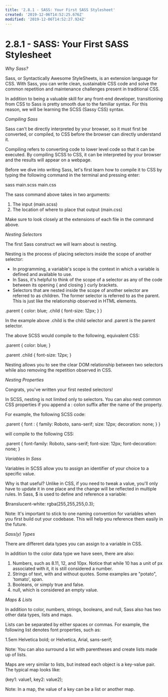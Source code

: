 ```yaml
---
title: '2.8.1 - SASS: Your First SASS Stylesheet'
created: '2019-12-06T14:52:25.676Z'
modified: '2019-12-06T14:52:27.924Z'
---
```


# 2.8.1 - SASS: Your First SASS Stylesheet
*Why Sass?*

Sass, or Syntactically Awesome StyleSheets, is an extension language for CSS. With Sass, you can write clean, sustainable CSS code and solve the common repetition and maintenance challenges present in traditional CSS.

In addition to being a valuable skill for any front-end developer, transitioning from CSS to Sass is pretty smooth due to the familiar syntax. For this reason, we will be learning the SCSS (Sassy CSS) syntax.

*Compiling Sass*
 
 
Sass can't be directly interpreted by your browser, so it must first be converted, or compiled, to CSS before the browser can directly understand it.

Compiling refers to converting code to lower level code so that it can be executed. By compiling SCSS to CSS, it can be interpreted by your browser and the results will appear on a webpage.

Before we dive into writing Sass, let's first learn how to compile it to CSS by typing the following command in the terminal and pressing enter:

sass main.scss main.css

The sass command above takes in two arguments:

1. The input (main.scss)
2. The location of where to place that output (main.css)

Make sure to look closely at the extensions of each file in the command above.

*Nesting Selectors*
 
 
The first Sass construct we will learn about is nesting.

Nesting is the process of placing selectors inside the scope of another selector:

* In programming, a variable's scope is the context in which a variable is defined and available to use.
* In Sass, it's helpful to think of the scope of a selector as any of the code between its opening { and closing } curly brackets.
* Selectors that are nested inside the scope of another selector are referred to as children. The former selector is referred to as the parent. This is just like the relationship observed in HTML elements.

.parent {
color: blue;
.child {
font-size: 12px;
}
}

In the example above .child is the child selector and .parent is the parent selector.

The above SCSS would compile to the following, equivalent CSS:

.parent {
color: blue;
}

.parent .child {
font-size: 12px;
}

Nesting allows you to see the clear DOM relationship between two selectors while also removing the repetition observed in CSS.

*Nesting Properties*

Congrats, you've written your first nested selectors!

In SCSS, nesting is not limited only to selectors. You can also nest common CSS properties if you append a : colon suffix after the name of the property.

For example, the following SCSS code:

.parent {
font : {
family: Roboto, sans-serif;
size: 12px;
decoration: none;
}
}

will compile to the following CSS:

.parent {
font-family: Roboto, sans-serif;
font-size: 12px;
font-decoration: none;
}

*Variables In Sass*

Variables in SCSS allow you to assign an identifier of your choice to a specific value.

Why is that useful? Unlike in CSS, if you need to tweak a value, you'll only have to update it in one place and the change will be reflected in multiple rules.
In Sass, $ is used to define and reference a variable:

$translucent-white: rgba(255,255,255,0.3);

Note: It's important to stick to one naming convention for variables when you first build out your codebase. This will help you reference them easily in the future.

*Sass(y) Types*

There are different data types you can assign to a variable in CSS.

In addition to the color data type we have seen, there are also:

1. Numbers, such as 8.11, 12, and 10px. Notice that while 10 has a unit of px associated with it, it is still considered a number.
2. Strings of text, with and without quotes. Some examples are "potato", 'tomato', span.
3. Booleans, or simply true and false.
4. null, which is considered an empty value.

*Maps & Lists*
 
 
In addition to color, numbers, strings, booleans, and null, Sass also has two other data types, lists and maps.

Lists can be separated by either spaces or commas. For example, the following list denotes font properties, such as:

1.5em Helvetica bold;
or
Helvetica, Arial, sans-serif;

Note: You can also surround a list with parentheses and create lists made up of lists.

Maps are very similar to lists, but instead each object is a key-value pair. The typical map looks like:

(key1: value1, key2: value2);

Note: In a map, the value of a key can be a list or another map.
